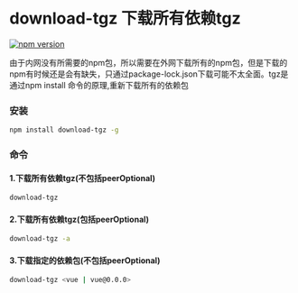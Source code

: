 # download-tgz 下载所有依赖tgz

[![npm version](https://img.shields.io/npm/v/npm.svg)](https://npm.im/npm)

由于内网没有所需要的npm包，所以需要在外网下载所有的npm包，但是下载的npm有时候还是会有缺失，只通过package-lock.json下载可能不太全面。tgz是通过npm install 命令的原理,重新下载所有的依赖包



### 安装

```bash
npm install download-tgz -g
```

### 命令
#### 1.下载所有依赖tgz(不包括peerOptional)
```bash
download-tgz
```
#### 2.下载所有依赖tgz(包括peerOptional)
```bash
download-tgz -a
```
#### 3.下载指定的依赖包(不包括peerOptional)
```bash
download-tgz <vue | vue@0.0.0>
```
